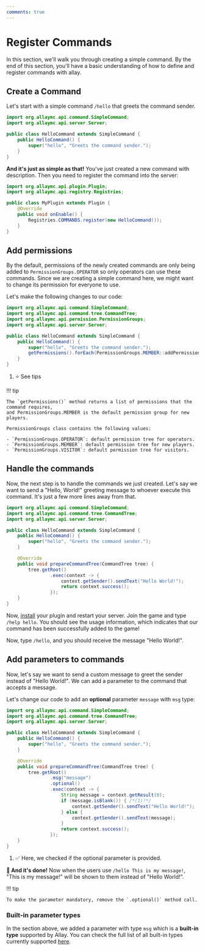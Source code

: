 ```yaml
---
comments: true
---
```


# Register Commands

In this section, we'll walk you through creating a simple command. By the end of this section, you'll have
a basic understanding of how to define and register commands with allay.

## Create a Command

Let's start with a simple command `/hello` that greets the command sender.

```java linenums="1"
import org.allaymc.api.command.SimpleCommand;
import org.allaymc.api.server.Server;

public class HelloCommand extends SimpleCommand {
    public HelloCommand() {
        super("hello", "Greets the command sender.");
    }
}
```

**And it's just as simple as that!** You've just created a new command with description.
Then you need to register the command into the server:

```java linenums="1" hl_lines="7"
import org.allaymc.api.plugin.Plugin;
import org.allaymc.api.registry.Registries;

public class MyPlugin extends Plugin {
    @Override
    public void onEnable() {
        Registries.COMMANDS.register(new HelloCommand());
    }
}
```

## Add permissions

By the default, permissions of the newly created commands are only being added to `PermissionGroups.OPERATOR` so
only operators can use these commands. Since we are creating a simple command here, we might want to change its
permission for everyone to use.

Let's make the following changes to our code:

```java linenums="1" hl_lines="9"
import org.allaymc.api.command.SimpleCommand;
import org.allaymc.api.command.tree.CommandTree;
import org.allaymc.api.permission.PermissionGroups;
import org.allaymc.api.server.Server;

public class HelloCommand extends SimpleCommand {
    public HelloCommand() {
        super("hello", "Greets the command sender.");
        getPermissions().forEach(PermissionGroups.MEMBER::addPermission); /*(1)!*/
    }
}
```

1. :star: See tips

!!! tip

    The `getPermissions()` method returns a list of permissions that the command requires, 
    and PermissionGroups.MEMBER is the default permission group for new players.

    PermissionGroups class contains the following values:

    - `PermissionGroups.OPERATOR`: default permission tree for operators.
    - `PermissionGroups.MEMBER`: default permission tree for new players.
    - `PermissionGroups.VISITOR`: default permission tree for visitors.

## Handle the commands

Now, the next step is to handle the commands we just created. Let's say we want to send a "Hello, World!" greeting
message to whoever execute this command. It's just a few more lines away from that.

```java linenums="1" hl_lines="10-17"
import org.allaymc.api.command.SimpleCommand;
import org.allaymc.api.command.tree.CommandTree;
import org.allaymc.api.server.Server;

public class HelloCommand extends SimpleCommand {
    public HelloCommand() {
        super("hello", "Greets the command sender.");
    }

    @Override
    public void prepareCommandTree(CommandTree tree) {
        tree.getRoot()
                .exec(context -> {
                    context.getSender().sendText("Hello World!");
                    return context.success();
                });
    }
}
```

Now, [install](create-your-first-plugin#build-and-install-your-plugin) your plugin and restart your server. Join the game and type `/help hello`. You should see the usage
information, which indicates that our command has been successfully added to the game!

Now, type `/hello`, and you should receive the message "Hello World!".

## Add parameters to commands

Now, let's say we want to send a custom message to greet the sender instead of "Hello World!".
We can add a parameter to the command that accepts a message.

Let's change our code to add an **optional** parameter `message` with `msg` type:

```java linenums="1" hl_lines="13-14 16-21"
import org.allaymc.api.command.SimpleCommand;
import org.allaymc.api.command.tree.CommandTree;
import org.allaymc.api.server.Server;

public class HelloCommand extends SimpleCommand {
    public HelloCommand() {
        super("hello", "Greets the command sender.");
    }

    @Override
    public void prepareCommandTree(CommandTree tree) {
        tree.getRoot()
                .msg("message")
                .optional()
                .exec(context -> {
                    String message = context.getResult(0);
                    if (message.isBlank()) { /*(1)!*/
                        context.getSender().sendText("Hello World!");
                    } else {
                        context.getSender().sendText(message);
                    }
                    return context.success();
                });
    }
}
```

1.  :white_check_mark: Here, we checked if the optional parameter is provided.

**:partying_face:  And it's done!** Now when the users use `/hello This is my message!`, "This is my message!" will
be shown to them instead of "Hello World!".

!!! tip

    To make the parameter mandatory, remove the `.optional()` method call.

### Built-in parameter types

In the section above, we added a parameter with type `msg` which is a **built-in type** supported by Allay.
You can check the full list of all built-in types currently supported [here](https://github.com/AllayMC/Allay/blob/master/api/src/main/java/org/allaymc/api/command/tree/CommandNodeFactory.java).